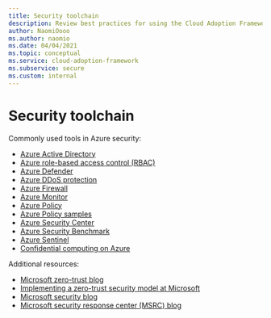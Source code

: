 ```yaml
---
title: Security toolchain
description: Review best practices for using the Cloud Adoption Framework for Azure and the Innovate methodology to create a toolchain for security.
author: NaomiOooo
ms.author: naomio
ms.date: 04/04/2021
ms.topic: conceptual
ms.service: cloud-adoption-framework
ms.subservice: secure
ms.custom: internal
---
```


# Security toolchain

Commonly used tools in Azure security:

- [Azure Active Directory](/azure/active-directory/)
- [Azure role-based access control (RBAC)](/azure/role-based-access-control/)
- [Azure Defender](/azure/security-center/azure-defender)
- [Azure DDoS protection](/azure/ddos-protection/)
- [Azure Firewall](/azure/firewall/)
- [Azure Monitor](/azure/azure-monitor/)
- [Azure Policy](/azure/governance/policy/)
- [Azure Policy samples](/azure/governance/policy/samples/)
- [Azure Security Center](/azure/security-center/)
- [Azure Security Benchmark](/security/benchmark/azure/)
- [Azure Sentinel](/azure/sentinel/)
- [Confidential computing on Azure](/azure/confidential-computing/)

Additional resources:

- [Microsoft zero-trust blog](https://www.microsoft.com/security/blog/zero-trust/)
- [Implementing a zero-trust security model at Microsoft](https://www.microsoft.com/en-us/itshowcase/implementing-a-zero-trust-security-model-at-microsoft)
- [Microsoft security blog](https://www.microsoft.com/security/blog/)
- [Microsoft security response center (MSRC) blog](https://msrc-blog.microsoft.com/)

